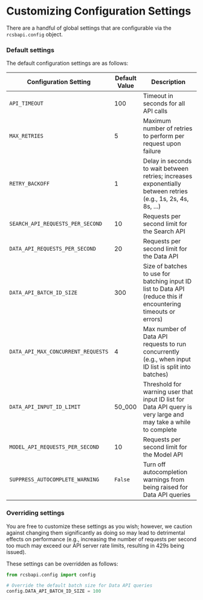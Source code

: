 # Customizing Configuration Settings

There are a handful of global settings that are configurable via the `rcsbapi.config` object. 

### Default settings

The default configuration settings are as follows:

| Configuration Setting              | Default Value | Description                                                                                                     |
| ---------------------------------- | ------------- | --------------------------------------------------------------------------------------------------------------- |
| `API_TIMEOUT`                      | 100           | Timeout in seconds for all API calls                                                                            |
| `MAX_RETRIES`                      | 5             | Maximum number of retries to perform per request upon failure                                                   |
| `RETRY_BACKOFF`                    | 1             | Delay in seconds to wait between retries; increases exponentially between retries (e.g., 1s, 2s, 4s, 8s, ...)   |
| `SEARCH_API_REQUESTS_PER_SECOND`   | 10            | Requests per second limit for the Search API                                                                    |
| `DATA_API_REQUESTS_PER_SECOND`     | 20            | Requests per second limit for the Data API                                                                      |
| `DATA_API_BATCH_ID_SIZE`           | 300           | Size of batches to use for batching input ID list to Data API (reduce this if encountering timeouts or errors)  |
| `DATA_API_MAX_CONCURRENT_REQUESTS` | 4             | Max number of Data API requests to run concurrently (e.g., when input ID list is split into batches)            |
| `DATA_API_INPUT_ID_LIMIT`          | 50_000        | Threshold for warning user that input ID list for Data API query is very large and may take a while to complete |
| `MODEL_API_REQUESTS_PER_SECOND`    | 10            | Requests per second limit for the Model API                                                                     |
| `SUPPRESS_AUTOCOMPLETE_WARNING`    | `False`       | Turn off autocompletion warnings from being raised for Data API queries                                         |


### Overriding settings
You are free to customize these settings as you wish; however, we caution against changing them significantly as doing so may lead to detrimental effects on performance (e.g., increasing the number of requests per second too much may exceed our API server rate limits, resulting in 429s being issued). 

These settings can be overridden as follows:

```python
from rcsbapi.config import config

# Override the default batch size for Data API queries
config.DATA_API_BATCH_ID_SIZE = 100
```

